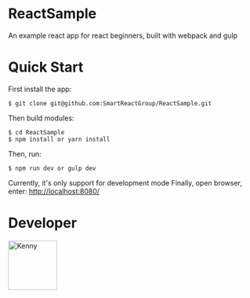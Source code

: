 # ReactSample
An example react app for react beginners, built with webpack and gulp

# Quick Start
First install the app:
```shell
$ git clone git@github.com:SmartReactGroup/ReactSample.git
```
Then build modules:
```shell
$ cd ReactSample
$ npm install or yarn install
```

Then, run:
```shell
$ npm run dev or gulp dev
```

Currently, it's only support for development mode
Finally, open browser, enter: [http://localhost:8080/](http://localhost:8080/)

# Developer
<img alt="Kenny" src="https://avatar-cdn.atlassian.com/2cc88cd37d6c1381a46a597922cb11e5" width="100">

